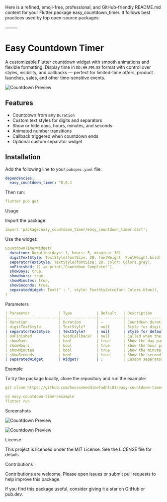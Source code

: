 Here is a refined, emoji-free, professional, and GitHub-friendly README.md content for your Flutter package easy_countdown_timer. It follows best practices used by top open-source packages:

⸻


# Easy Countdown Timer

A customizable Flutter countdown widget with smooth animations and flexible formatting. Display time in `DD:HH:MM:SS` format with control over styles, visibility, and callbacks — perfect for limited-time offers, product launches, sales, and other time-sensitive events.

![Countdown Preview](https://raw.githubusercontent.com/houssemeddinefadhli81/easy-countdown-timer/refs/heads/main/assets/screenshot.gif)

## Features

- Countdown from any `Duration`
- Custom text styles for digits and separators
- Show or hide days, hours, minutes, and seconds
- Animated number transitions
- Callback triggered when countdown ends
- Optional custom separator widget

## Installation

Add the following line to your `pubspec.yaml` file:

```yaml
dependencies:
  easy_countdown_timer: ^0.0.1
```
Then run:
```yaml
flutter pub get
```
Usage

Import the package:
```yaml
import 'package:easy_countdown_timer/easy_countdown_timer.dart';
```
Use the widget:
```yaml
CountdownTimerWidget(
  duration: Duration(days: 1, hours: 5, minutes: 30),
  digitTextStyle: TextStyle(fontSize: 28, fontWeight: FontWeight.bold),
  separatorTextStyle: TextStyle(fontSize: 28, color: Colors.grey),
  onFinished: () => print('Countdown Complete!'),
  showDays: true,
  showHours: true,
  showMinutes: true,
  showSeconds: true,
  separatedWidget: Text(" : ", style: TextStyle(color: Colors.blue)),
)
```
Parameters
```yaml
| Parameter             | Type           | Default   | Description                      |
|-----------------------|----------------|-----------|----------------------------------|
| duration              | Duration       | —         | Countdown duration               |
| digitTextStyle        | TextStyle?     | null      | Style for digit text             |
| separatorTextStyle    | TextStyle?     | null      | Style for default : separator    |
| onFinished            | VoidCallback?  | null      | Called when the countdown ends   |
| showDays              | bool           | true      | Show the day part                |
| showHours             | bool           | true      | Show the hour part               |
| showMinutes           | bool           | true      | Show the minute part             |
| showSeconds           | bool           | true      | Show the second part             |
| separatedWidget       | Widget?        | :         | Custom separator widget          |
```
Example

To try the package locally, clone the repository and run the example:
```yaml
git clone https://github.com/houssemeddinefadhli81/easy-countdown-timer.git
```
```yaml
cd easy-countdown-timer/example
flutter run
```
Screenshots

![Countdown Preview](https://raw.githubusercontent.com/houssemeddinefadhli81/easy-countdown-timer/refs/heads/main/assets/screenshot.png)

![Countdown Preview](https://raw.githubusercontent.com/houssemeddinefadhli81/easy-countdown-timer/refs/heads/main/assets/screenshot.gif)

License

This project is licensed under the MIT License. See the LICENSE file for details.

Contributions

Contributions are welcome. Please open issues or submit pull requests to help improve this package.

If you find this package useful, consider giving it a star on GitHub or pub.dev.